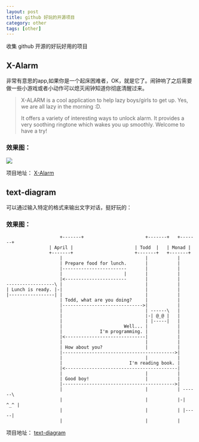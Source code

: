 ```yaml
---
layout: post
title: github 好玩的开源项目
category: other
tags: [other]
---
```


收集 github 开源的好玩好用的项目


## X-Alarm 

非常有意思的app,如果你是一个起床困难者，OK，就是它了。闹钟响了之后需要做一些小游戏或者小动作可以熄灭闹钟知道你彻底清醒过来。

> X-ALARM is a cool application to help lazy boys/girls to get up.
> Yes, we are all lazy in the morning :D.
> 
> It offers a variety of interesting ways to unlock alarm.
> It provides a very soothing ringtone which wakes you up smoothly.
> Welcome to have a try!

### 效果图：
![](http://loop-x.github.io/X-Alarm/assets/css/images/banner.png) <br/>

项目地址：
[X-Alarm](http://loop-x.github.io/X-Alarm/)


## text-diagram
可以通过输入特定的格式来输出文字对话，挺好玩的：


### 效果图：

``` 
                    +-------+                       +-------+   +-------+
                | April |                       | Todd  |   | Monad |
                +-------+                       +-------+   +-------+
                    |                               |           |
                    | Prepare food for lunch.       |           |
                    |------------------------       |           |
                    |                       |       |           |
                    |<-----------------------       |           |
------------------\ |                               |           |
| Lunch is ready. |-|                               |           |
|-----------------| |                               |           |
                    | Todd, what are you doing?     |           |
                    |------------------------------>|           |
                    |                               | ------\   |
                    |                               |-| @_@ |   |
                    |                               | |-----|   |
                    |                       Well... |           |
                    |              I'm programming. |           |
                    |<------------------------------|           |
                    |                               |           |
                    | How about you?                |           |
                    |------------------------------------------>|
                    |                               |           |
                    |                         I'm reading book. |
                    |<------------------------------------------|
                    |                               |           |
                    | Good boy!                     |           |
                    |------------------------------------------>|
                    |                               |           | ------\
                    |                               |           |-| ^_^ |
                    |                               |           | |-----|
                    |                               |           |
``` 


项目地址：
[text-diagram](https://github.com/weidagang/text-diagram)


